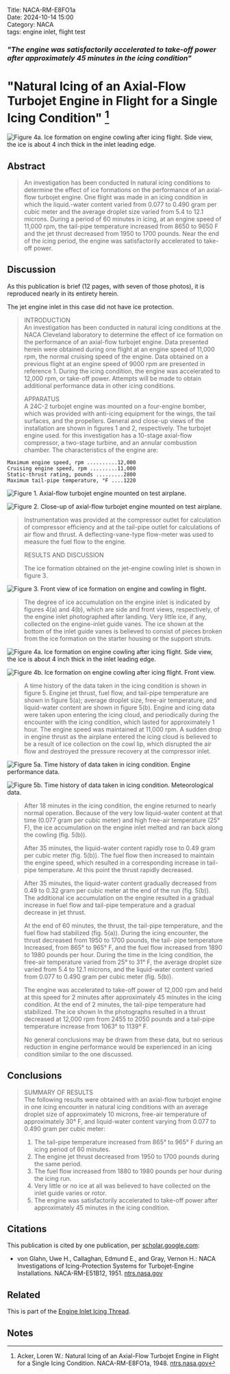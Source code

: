 Title: NACA-RM-E8FO1a     
Date: 2024-10-14 15:00  
Category: NACA  
tags: engine inlet, flight test   

### _"The engine was satisfactorily accelerated to take-off power after approximately 45 minutes in the icing condition"_  

# "Natural Icing of an Axial-Flow Turbojet Engine in Flight for a Single Icing Condition" [^1]   

![Figure 4a. Ice formation on engine cowling after icing flight. Side view, the ice is about 4 inch thick in the inlet leading edge.](/images%2FNACA-RM-E8FO1a%2FFigure%204a.png)  

## Abstract  

>An investigation has been conducted In natural icing conditions
to determine the effect of ice formations on the performance of an
axial-flow turbojet engine. One flight was made in an icing condition 
in which the liquid.-water content varied from 0.077 to
0.490 gram per cubic meter and the average droplet size varied
from 5.4 to 12.1 microns. During a period of 60 minutes in icing,
at an engine speed of 11,000 rpm, the tail-pipe temperature increased
from 8650 to 9650 F and the jet thrust decreased from 1950 to
1700 pounds. Near the end of the icing period, the engine was
satisfactorily accelerated to take-off power.  

## Discussion  

As this publication is brief (12 pages, with seven of those photos), 
it is reproduced nearly in its entirety herein.  

The jet engine inlet in this case did not have ice protection.  

>INTRODUCTION  
An investigation has been conducted in natural icing conditions
at the NACA Cleveland laboratory to determine the effect of ice formation
on the performance of an axial-flow turbojet engine. Data presented
herein were obtained during one flight at an engine speed of
11,000 rpm, the normal cruising speed of the engine. Data obtained
on a previous flight at an engine speed of 9000 rpm are presented in
reference 1. During the icing condition, the engine was accelerated
to 12,000 rpm, or take-off power. Attempts will be made to obtain
additional performance data in other icing conditions.    
> 
>APPARATUS  
A 24C-2 turbojet engine was mounted on a four-engine bomber, which
was provided with anti-icing equipment for the wings, the tail
surfaces, and the propellers. General and close-up views of the
installation are shown in figures 1 and 2, respectively. The turbojet
engine used. for this investigation has a 10-stage axial-flow compressor,
a two-stage turbine, and an annular combustion chamber. The characteristics 
of the engine are:  

```text
Maximum engine speed, rpm ..........12,000
Cruising engine speed, rpm .........11,000
Static-thrust rating, pounds .........2800
Maximum tail-pipe temperature, °F ....1220
```

![Figure 1. Axial-flow turbojet engine mounted on test airplane.](/images%2FNACA-RM-E8FO1a%2FFigure%201.png)  

![Figure 2. Close-up of axial-flow turbojet engine mounted on test airplane.](/images%2FNACA-RM-E8FO1a%2FFigure%202.png)  

>Instrumentation was provided at the compressor outlet for calculation 
of compressor efficiency and at the tail-pipe outlet for
calculations of air flow and thrust. A deflecting-vane-type flow-meter 
was used to measure the fuel flow to the engine.
> 
> RESULTS AND DISCUSSION
> 
>The ice formation obtained on the jet-engine cowling inlet is
shown in figure 3. 
 
![Figure 3. Front view of ice formation on engine and cowling in flight.](/images%2FNACA-RM-E8FO1a%2FFigure%203.png)  

>The degree of ice accumulation on the engine
inlet is indicated by figures 4(a) and 4(b), which are side and
front views, respectively, of the engine inlet photographed after
landing. Very little ice, if any, collected on the engine-inlet
guide vanes. The ice shown at the bottom of the inlet guide vanes
is believed to consist of pieces broken from the ice formation on
the starter housing or the support struts. 

![Figure 4a. Ice formation on engine cowling after icing flight. Side view, the ice is about 4 inch thick in the inlet leading edge.](/images%2FNACA-RM-E8FO1a%2FFigure%204a.png)  

![Figure 4b. Ice formation on engine cowling after icing flight. Front view.](/images%2FNACA-RM-E8FO1a%2FFigure%204b.png)  

>A time history of the
data taken in the icing condition is shown in figure 5. Engine
jet thrust, fuel flow, and tail-pipe temperature are shown in
figure 5(a); average droplet size, free-air temperature, and liquid-water 
content are shown in figure 5(b). Engine and icing data were
taken upon entering the icing cloud, and periodically during the
encounter with the icing condition, which lasted for approximately
1 hour. The engine speed was maintained at 11,000 rpm. A sudden
drop in engine thrust as the airplane entered the icing cloud is
believed to be a result of ice collection on the cowl lip, which
disrupted the air flow and destroyed the pressure recovery at the
compressor inlet.  

![Figure 5a. Time history of data taken in icing condition. Engine performance data.](/images%2FNACA-RM-E8FO1a%2FFigure%205a.png)  

![Figure 5b. Time history of data taken in icing condition. Meteorological data.](/images%2FNACA-RM-E8FO1a%2FFigure%205b.png)  

>After 18 minutes in the icing condition, the engine returned
to nearly normal operation. Because of the very low liquid-water
content at that time (0.077 gram per cubic meter) and high free-air 
temperature (25° F), the ice accumulation on the engine inlet
melted and ran back along the cowling (fig. 5(b)).  
> 
> After 35 minutes, the liquid-water content rapidly rose to
0.49 gram per cubic meter (fig. 5(b)). The fuel flow then increased
to maintain the engine speed, which resulted in a corresponding
increase in tail-pipe temperature. At this point the thrust
rapidly decreased.  

>After 35 minutes, the liquid-water content gradually decreased
from 0.49 to 0.32 gram per cubic meter at the end of the run
(fig. 5(b)). The additional ice accumulation on the engine resulted
in a gradual increase in fuel flow and tail-pipe temperature and a
gradual decrease in jet thrust.  
> 
>At the end of 60 minutes, the thrust, the tail-pipe temperature,
and the fuel flow had stabilized (fig. 5(a)). During the icing
encounter, the thrust decreased from 1950 to 1700 pounds, the tail-
pipe temperature Increased, from 865° to 965° F, and the fuel flow
increased from 1890 to 1980 pounds per hour. During the time in the
Icing condition, the free-air temperature varied from 25° to 31° F,
the average droplet size varied from 5.4 to 12.1 microns, and the
liquid-water content varied from 0.077 to 0.490 gram per cubic meter
(fig. 5(b)).    
> 
>The engine was accelerated to take-off power of 12,000 rpm and
held at this speed for 2 minutes after approximately 45 minutes in
the icing condition. At the end of 2 minutes, the tail-pipe temperature 
had stabilized. The ice shown In the photographs resulted
in a thrust decreased at 12,000 rpm from 2455 to 2050 pounds and a
tail-pipe temperature increase from 1063° to 1139° F.  
> 
>No general conclusions may be drawn from these data, but no
serious reduction in engine performance would be experienced in an
icing condition similar to the one discussed.

## Conclusions  

>SUMMARY OF RESULTS  
The following results were obtained with an axial-flow turbojet engine 
in one icing encounter in natural icing conditions with
an average droplet size of approximately 10 microns, free-air
temperature of approximately 30° F, and liquid-water content varying
from 0.077 to 0.490 gram per cubic meter:  
>1. The tail-pipe temperature increased from 865° to 965° F
during an icing period of 60 minutes.  
>2. The engine jet thrust decreased from 1950 to 1700 pounds
during the same period.  
>3. The fuel flow increased from 1880 to 1980 pounds per hour
during the icing run.  
>4. Very little or no ice at all was believed to have collected
on the inlet guide varies or rotor.  
>5. The engine was satisfactorily accelerated to take-off power
after approximately 45 minutes in the icing condition.  

## Citations  

This publication is cited by one publication, per [scholar.google.com](https://scholar.google.com/scholar?hl=en&as_sdt=0%2C48&q=Natural+Icing+of+an+Axial-Flow+Turbojet+Engine+in+Flight+for+a+Single+Icing+Condition&btnG=):  

- von Glahn, Uwe H., Callaghan, Edmund E., and Gray, Vernon H.: NACA Investigations of Icing-Protection Systems for Turbojet-Engine Installations. NACA-RM-E51B12, 1951. [ntrs.nasa.gov](https://ntrs.nasa.gov/citations/19810068631)

## Related  

This is part of the [Engine Inlet Icing Thread]({filename}Engine%20Inlet%20Icing.md).  

## Notes  

[^1]: Acker, Loren W.: Natural Icing of an Axial-Flow Turbojet Engine in Flight for a Single Icing Condition. NACA-RM-E8FO1a, 1948. [ntrs.nasa.gov](https://ntrs.nasa.gov/citations/19930085395)  
